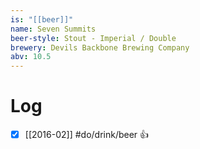 ```yaml
---
is: "[[beer]]"
name: Seven Summits
beer-style: Stout - Imperial / Double
brewery: Devils Backbone Brewing Company
abv: 10.5
---
```

# Log
- [x] [[2016-02]] #do/drink/beer 👍
